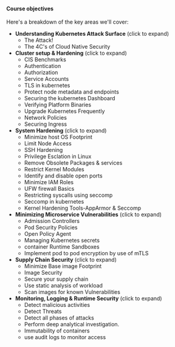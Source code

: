 #### Course objectives

Here's a breakdown of the key areas we'll cover:

* **Understanding Kubernetes Attack Surface** (click to expand)
    * The Attack!
    * The 4C's of Cloud Native Security
* **Cluster setup & Hardening** (click to expand)
    * CIS Benchmarks
    * Authentication
    * Authorization
    * Service Accounts
    * TLS in kubernetes
    * Protect node metadata and endpoints
    * Securing the kubernetes Dashboard
    * Verifying Platform Binaries
    * Upgrade Kubernetes Frequently
    * Network Policies
    * Securing Ingress
* **System Hardening** (click to expand)
    * Minimize host OS Footprint
    * Limit Node Access
    * SSH Hardening
    * Privilege Esclation in Linux
    * Remove Obsolete Packages & services
    * Restrict Kernel Modules
    * Identify and disable open ports
    * Minimize IAM Roles
    * UFW firewall Basics
    * Restricting syscalls using seccomp
    * Seccomp in kubernetes
    * Kernel Hardening Tools-AppArmor & Seccomp
* **Minimizing Microservice Vulnerabilities** (click to expand)
    * Admission Controllers
    * Pod Security Policies
    * Open Policy Agent
    * Managing Kubernetes secrets
    * container Runtime Sandboxes
    * Implement pod to pod encryption by use of mTLS
* **Supply Chain Security** (click to expand)
    * Minimize Base image Footprint
    * Image Security
    * Secure your supply chain
    * Use static analysis of workload
    * Scan images for known Vulnerabilities
* **Monitoring, Logging & Runtime Security** (click to expand)
    * Detect malicious activities
    * Detect Threats
    * Detect all phases of attacks
    * Perform deep analytical investigation.
    * Immutability of containers
    * use audit logs to monitor access
